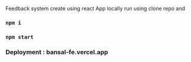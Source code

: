 Feedback system create using react App
locally run using 
clone repo and 
### `npm i`
### `npm start`
### Deployment : bansal-fe.vercel.app


